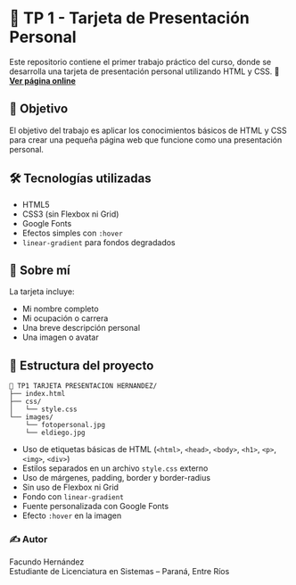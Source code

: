 # 🧾 TP 1 - Tarjeta de Presentación Personal

Este repositorio contiene el primer trabajo práctico del curso, donde se desarrolla una tarjeta de presentación personal utilizando HTML y CSS.
🔗 **[Ver página online](https://ffacuhernandez.github.io/tarjeta-presentacion/)**

## 📌 Objetivo

El objetivo del trabajo es aplicar los conocimientos básicos de HTML y CSS para crear una pequeña página web que funcione como una presentación personal.

## 🛠 Tecnologías utilizadas

- HTML5
- CSS3 (sin Flexbox ni Grid)
- Google Fonts
- Efectos simples con `:hover`
- `linear-gradient` para fondos degradados

## 🧑 Sobre mí

La tarjeta incluye:
- Mi nombre completo
- Mi ocupación o carrera
- Una breve descripción personal
- Una imagen o avatar

## 📂 Estructura del proyecto
```
📁 TP1 TARJETA PRESENTACION HERNANDEZ/
├── index.html
├── css/
│   └── style.css
└── images/
    └── fotopersonal.jpg
    └── eldiego.jpg
```

- Uso de etiquetas básicas de HTML (`<html>`, `<head>`, `<body>`, `<h1>`, `<p>`, `<img>`, `<div>`)
- Estilos separados en un archivo `style.css` externo
- Uso de márgenes, padding, border y border-radius
- Sin uso de Flexbox ni Grid
- Fondo con `linear-gradient`
- Fuente personalizada con Google Fonts
- Efecto `:hover` en la imagen

### ✍️ Autor

Facundo Hernández  
Estudiante de Licenciatura en Sistemas – Paraná, Entre Ríos
